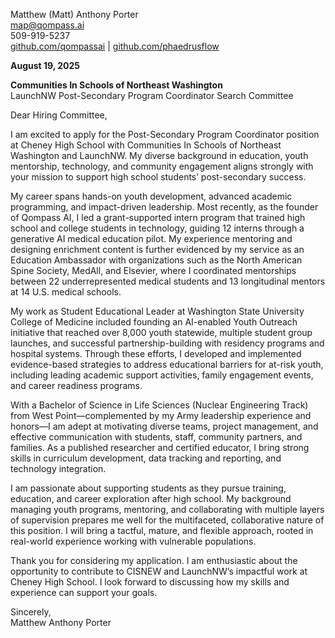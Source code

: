 Matthew (Matt) Anthony Porter  
[map@qompass.ai](mailto:map@qompass.ai)  
509-919-5237  
[github.com/qompassai](https://github.com/qompassai) | [github.com/phaedrusflow](https://github.com/phaedrusflow)

**August 19, 2025**

**Communities In Schools of Northeast Washington**  
LaunchNW Post-Secondary Program Coordinator Search Committee

Dear Hiring Committee,

I am excited to apply for the Post-Secondary Program Coordinator position at Cheney High School with Communities In Schools of Northeast Washington and LaunchNW. My diverse background in education, youth mentorship, technology, and community engagement aligns strongly with your mission to support high school students’ post-secondary success.

My career spans hands-on youth development, advanced academic programming, and impact-driven leadership. Most recently, as the founder of Qompass AI, I led a grant-supported intern program that trained high school and college students in technology, guiding 12 interns through a generative AI medical education pilot. My experience mentoring and designing enrichment content is further evidenced by my service as an Education Ambassador with organizations such as the North American Spine Society, MedAll, and Elsevier, where I coordinated mentorships between 22 underrepresented medical students and 13 longitudinal mentors at 14 U.S. medical schools.

My work as Student Educational Leader at Washington State University College of Medicine included founding an AI-enabled Youth Outreach initiative that reached over 8,000 youth statewide, multiple student group launches, and successful partnership-building with residency programs and hospital systems. Through these efforts, I developed and implemented evidence-based strategies to address educational barriers for at-risk youth, including leading academic support activities, family engagement events, and career readiness programs.

With a Bachelor of Science in Life Sciences (Nuclear Engineering Track) from West Point—complemented by my Army leadership experience and honors—I am adept at motivating diverse teams, project management, and effective communication with students, staff, community partners, and families. As a published researcher and certified educator, I bring strong skills in curriculum development, data tracking and reporting, and technology integration.

I am passionate about supporting students as they pursue training, education, and career exploration after high school. My background managing youth programs, mentoring, and collaborating with multiple layers of supervision prepares me well for the multifaceted, collaborative nature of this position. I will bring a tactful, mature, and flexible approach, rooted in real-world experience working with vulnerable populations.

Thank you for considering my application. I am enthusiastic about the opportunity to contribute to CISNEW and LaunchNW’s impactful work at Cheney High School. I look forward to discussing how my skills and experience can support your goals.

Sincerely,  
Matthew Anthony Porter

